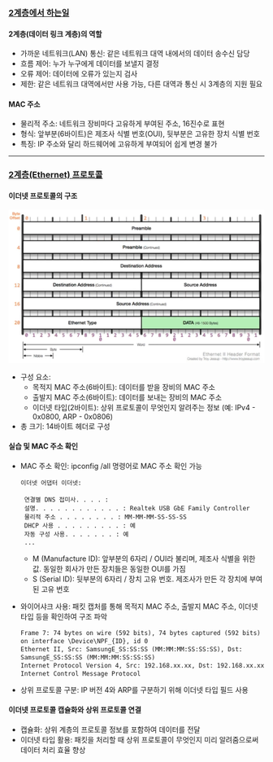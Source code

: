 ### [2계층에서 하는일](https://youtu.be/HkiOygWMARs?list=PL0d8NnikouEWcF1jJueLdjRIC4HsUlULi)

#### 2계층(데이터 링크 계층)의 역할

- 가까운 네트워크(LAN) 통신: 같은 네트워크 대역 내에서의 데이터 송수신 담당
- 흐름 제어: 누가 누구에게 데이터를 보낼지 결정
- 오류 제어: 데이터에 오류가 있는지 검사
- 제한: 같은 네트워크 대역에서만 사용 가능, 다른 대역과 통신 시 3계층의 지원 필요

#### MAC 주소

- 물리적 주소: 네트워크 장비마다 고유하게 부여된 주소, 16진수로 표현
- 형식: 앞부분(6바이트)은 제조사 식별 번호(OUI), 뒷부분은 고유한 장치 식별 번호
- 특징: IP 주소와 달리 하드웨어에 고유하게 부여되어 쉽게 변경 불가

---

### [2계층(Ethernet) 프로토콜](https://youtu.be/HkiOygWMARs?list=PL0d8NnikouEWcF1jJueLdjRIC4HsUlULi)

#### 이더넷 프로토콜의 구조

![Ethernet protocol](../assets/Ethernet_protocol.png)

- 구성 요소:
  - 목적지 MAC 주소(6바이트): 데이터를 받을 장비의 MAC 주소
  - 출발지 MAC 주소(6바이트): 데이터를 보내는 장비의 MAC 주소
  - 이더넷 타입(2바이트): 상위 프로토콜이 무엇인지 알려주는 정보 (예: IPv4 - 0x0800, ARP - 0x0806)
- 총 크기: 14바이트 헤더로 구성

#### 실습 및 MAC 주소 확인

- MAC 주소 확인: ipconfig /all 명령어로 MAC 주소 확인 가능

  ```
  이더넷 어댑터 이더넷:

   연결별 DNS 접미사. . . . :
   설명. . . . . . . . . . . . : Realtek USB GbE Family Controller
   물리적 주소 . . . . . . . . : MM-MM-MM-SS-SS-SS
   DHCP 사용 . . . . . . . . . : 예
   자동 구성 사용. . . . . . . : 예
   ...
  ```

  - M (Manufacture ID): 앞부분의 6자리 / OUI라 불리며, 제조사 식별을 위한 값. 동일한 회사가 만든 장치들은 동일한 OUI를 가짐
  - S (Serial ID): 뒷부분의 6자리 / 장치 고유 번호. 제조사가 만든 각 장치에 부여된 고유 번호

- 와이어샤크 사용: 패킷 캡처를 통해 목적지 MAC 주소, 출발지 MAC 주소, 이더넷 타입 등을 확인하여 구조 파악
  ```
  Frame 7: 74 bytes on wire (592 bits), 74 bytes captured (592 bits) on interface \Device\NPF_{ID}, id 0
  Ethernet II, Src: SamsungE_SS:SS:SS (MM:MM:MM:SS:SS:SS), Dst: SamsungE_SS:SS:SS (MM:MM:MM:SS:SS:SS)
  Internet Protocol Version 4, Src: 192.168.xx.xx, Dst: 192.168.xx.xx
  Internet Control Message Protocol
  ```
- 상위 프로토콜 구분: IP 버전 4와 ARP를 구분하기 위해 이더넷 타입 필드 사용

#### 이더넷 프로토콜 캡슐화와 상위 프로토콜 연결

- 캡슐화: 상위 계층의 프로토콜 정보를 포함하여 데이터를 전달
- 이더넷 타입 활용: 패킷을 처리할 때 상위 프로토콜이 무엇인지 미리 알려줌으로써 데이터 처리 효율 향상
